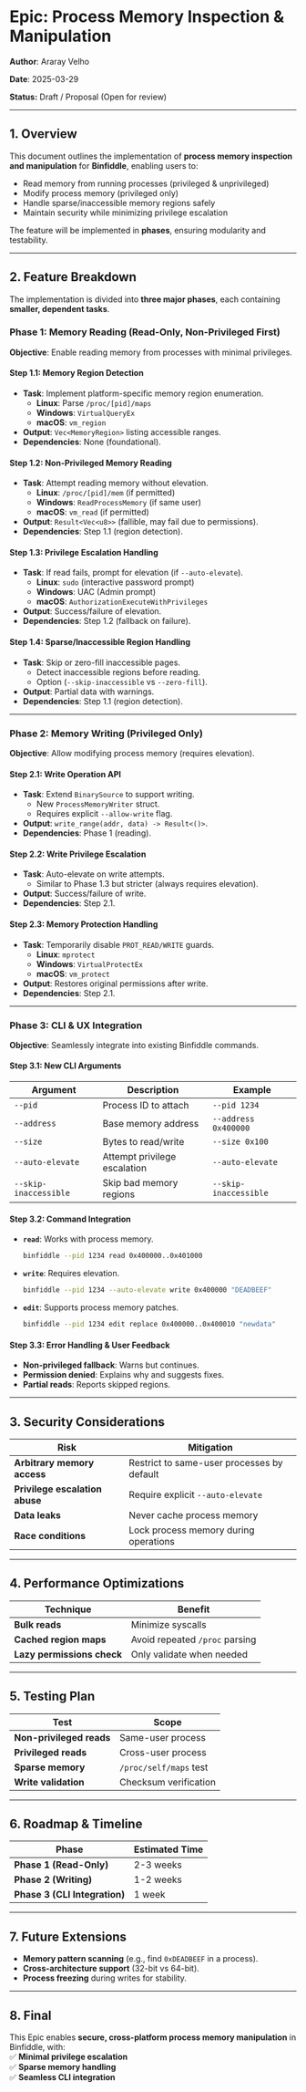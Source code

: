 # **Epic: Process Memory Inspection & Manipulation**  
**Author**: Araray Velho

**Date**: 2025-03-29

**Status:** Draft / Proposal (Open for review)

---

## **1. Overview**  
This document outlines the implementation of **process memory inspection and manipulation** for **Binfiddle**, enabling users to:  
- Read memory from running processes (privileged & unprivileged)  
- Modify process memory (privileged only)  
- Handle sparse/inaccessible memory regions safely  
- Maintain security while minimizing privilege escalation  

The feature will be implemented in **phases**, ensuring modularity and testability.  

---

## **2. Feature Breakdown**  
The implementation is divided into **three major phases**, each containing **smaller, dependent tasks**.  

### **Phase 1: Memory Reading (Read-Only, Non-Privileged First)**  
**Objective**: Enable reading memory from processes with minimal privileges.  

#### **Step 1.1: Memory Region Detection**  
- **Task**: Implement platform-specific memory region enumeration.  
  - **Linux**: Parse `/proc/[pid]/maps`  
  - **Windows**: `VirtualQueryEx`  
  - **macOS**: `vm_region`  
- **Output**: `Vec<MemoryRegion>` listing accessible ranges.  
- **Dependencies**: None (foundational).  

#### **Step 1.2: Non-Privileged Memory Reading**  
- **Task**: Attempt reading memory without elevation.  
  - **Linux**: `/proc/[pid]/mem` (if permitted)  
  - **Windows**: `ReadProcessMemory` (if same user)  
  - **macOS**: `vm_read` (if permitted)  
- **Output**: `Result<Vec<u8>>` (fallible, may fail due to permissions).  
- **Dependencies**: Step 1.1 (region detection).  

#### **Step 1.3: Privilege Escalation Handling**  
- **Task**: If read fails, prompt for elevation (if `--auto-elevate`).  
  - **Linux**: `sudo` (interactive password prompt)  
  - **Windows**: UAC (Admin prompt)  
  - **macOS**: `AuthorizationExecuteWithPrivileges`  
- **Output**: Success/failure of elevation.  
- **Dependencies**: Step 1.2 (fallback on failure).  

#### **Step 1.4: Sparse/Inaccessible Region Handling**  
- **Task**: Skip or zero-fill inaccessible pages.  
  - Detect inaccessible regions before reading.  
  - Option (`--skip-inaccessible` vs `--zero-fill`).  
- **Output**: Partial data with warnings.  
- **Dependencies**: Step 1.1 (region detection).  

---

### **Phase 2: Memory Writing (Privileged Only)**  
**Objective**: Allow modifying process memory (requires elevation).  

#### **Step 2.1: Write Operation API**  
- **Task**: Extend `BinarySource` to support writing.  
  - New `ProcessMemoryWriter` struct.  
  - Requires explicit `--allow-write` flag.  
- **Output**: `write_range(addr, data) -> Result<()>`.  
- **Dependencies**: Phase 1 (reading).  

#### **Step 2.2: Write Privilege Escalation**  
- **Task**: Auto-elevate on write attempts.  
  - Similar to Phase 1.3 but stricter (always requires elevation).  
- **Output**: Success/failure of write.  
- **Dependencies**: Step 2.1.  

#### **Step 2.3: Memory Protection Handling**  
- **Task**: Temporarily disable `PROT_READ/WRITE` guards.  
  - **Linux**: `mprotect`  
  - **Windows**: `VirtualProtectEx`  
  - **macOS**: `vm_protect`  
- **Output**: Restores original permissions after write.  
- **Dependencies**: Step 2.1.  

---

### **Phase 3: CLI & UX Integration**  
**Objective**: Seamlessly integrate into existing Binfiddle commands.  

#### **Step 3.1: New CLI Arguments**  
| Argument              | Description                  | Example               |
| --------------------- | ---------------------------- | --------------------- |
| `--pid`               | Process ID to attach         | `--pid 1234`          |
| `--address`           | Base memory address          | `--address 0x400000`  |
| `--size`              | Bytes to read/write          | `--size 0x100`        |
| `--auto-elevate`      | Attempt privilege escalation | `--auto-elevate`      |
| `--skip-inaccessible` | Skip bad memory regions      | `--skip-inaccessible` |

#### **Step 3.2: Command Integration**  
- **`read`**: Works with process memory.  
  ```sh
  binfiddle --pid 1234 read 0x400000..0x401000
  ```
- **`write`**: Requires elevation.  
  ```sh
  binfiddle --pid 1234 --auto-elevate write 0x400000 "DEADBEEF"
  ```
- **`edit`**: Supports process memory patches.  
  ```sh
  binfiddle --pid 1234 edit replace 0x400000..0x400010 "newdata"
  ```

#### **Step 3.3: Error Handling & User Feedback**  
- **Non-privileged fallback**: Warns but continues.  
- **Permission denied**: Explains why and suggests fixes.  
- **Partial reads**: Reports skipped regions.  

---

## **3. Security Considerations**  
| Risk                           | Mitigation                                 |
| ------------------------------ | ------------------------------------------ |
| **Arbitrary memory access**    | Restrict to same-user processes by default |
| **Privilege escalation abuse** | Require explicit `--auto-elevate`          |
| **Data leaks**                 | Never cache process memory                 |
| **Race conditions**            | Lock process memory during operations      |

---

## **4. Performance Optimizations**  
| Technique                  | Benefit                        |
| -------------------------- | ------------------------------ |
| **Bulk reads**             | Minimize syscalls              |
| **Cached region maps**     | Avoid repeated `/proc` parsing |
| **Lazy permissions check** | Only validate when needed      |

---

## **5. Testing Plan**  
| Test                     | Scope                  |
| ------------------------ | ---------------------- |
| **Non-privileged reads** | Same-user process      |
| **Privileged reads**     | Cross-user process     |
| **Sparse memory**        | `/proc/self/maps` test |
| **Write validation**     | Checksum verification  |

---

## **6. Roadmap & Timeline**

| Phase                         | Estimated Time |
| ----------------------------- | -------------- |
| **Phase 1 (Read-Only)**       | 2-3 weeks      |
| **Phase 2 (Writing)**         | 1-2 weeks      |
| **Phase 3 (CLI Integration)** | 1 week         |

---

## **7. Future Extensions**  
- **Memory pattern scanning** (e.g., find `0xDEADBEEF` in a process).  
- **Cross-architecture support** (32-bit vs 64-bit).  
- **Process freezing** during writes for stability.  

---

## **8. Final**  
This Epic enables **secure, cross-platform process memory manipulation** in Binfiddle, with:  
✅ **Minimal privilege escalation**  
✅ **Sparse memory handling**  
✅ **Seamless CLI integration**  
